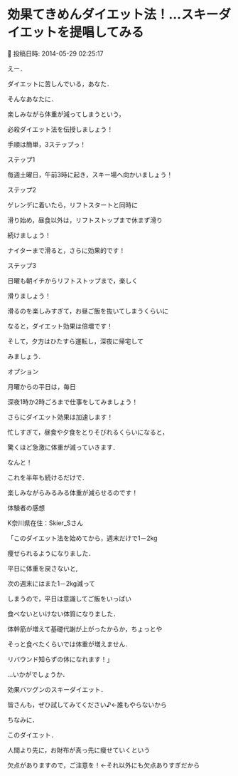 # 効果てきめんダイエット法！…スキーダイエットを提唱してみる

📅 投稿日時: 2014-05-29 02:25:17

えー．


ダイエットに苦しんでいる，あなた．





そんなあなたに．


楽しみながら体重が減ってしまうという，


必殺ダイエット法を伝授しましょう！





手順は簡単，3ステップっ！





ステップ1


毎週土曜日，午前3時に起き，スキー場へ向かいましょう！





ステップ2


ゲレンデに着いたら，リフトスタートと同時に


滑り始め，昼食以外は，リフトストップまで休まず滑り


続けましょう！


ナイターまで滑ると，さらに効果的です！





ステップ3


日曜も朝イチからリフトストップまで，楽しく


滑りましょう！


滑るのを楽しみすぎて，お昼ご飯を抜いてしまうくらいに


なると，ダイエット効果は倍増です！


そして，夕方はひたすら運転し，深夜に帰宅して


みましょう．





オプション


月曜からの平日は，毎日


深夜1時か2時ごろまで仕事をしてみましょう！


さらにダイエット効果は加速します！


忙しすぎて，昼食や夕食をとりそびれるくらいになると，


驚くほど急激に体重が減っていきます．





なんと！


これを半年も続けるだけで．


楽しみながらみるみる体重が減らせるのです！





体験者の感想


K奈川県在住：Skier_Sさん


「このダイエット法を始めてから，週末だけで1－2kg


痩せられるようになりました．


平日に体重を戻さないと,


次の週末にはまた1－2kg減って


しまうので，平日は意識してご飯をいっぱい


食べないといけない体質になりました．


体幹筋が増えて基礎代謝が上がったからか，ちょっとや


そっと食べたくらいでは体重が増えません．


リバウンド知らずの体になれます！」





…いかがでしょうか．


効果バツグンのスキーダイエット．


皆さんも，ぜひ試してみてください♪←誰もやらないから





ちなみに．


このダイエット．


人間より先に，お財布が真っ先に痩せていくという


欠点がありますので，ご注意を！←それ以外にも欠点ありすぎだから
